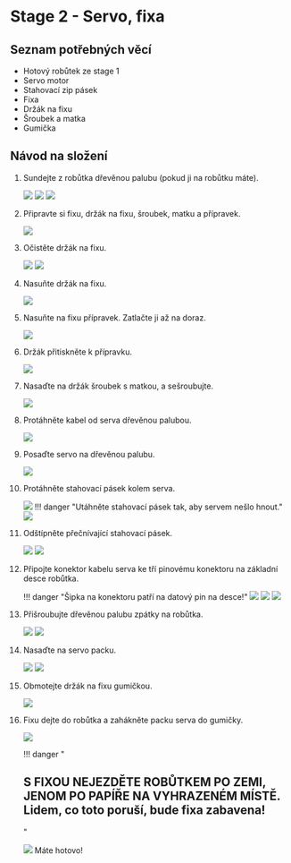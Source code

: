 # Stage 2 - Servo, fixa

## Seznam potřebných věcí

 - Hotový robůtek ze stage 1
 - Servo motor
 - Stahovací zip pásek
 - Fixa
 - Držák na fixu
 - Šroubek a matka
 - Gumička

## Návod na složení

1. Sundejte z robůtka dřevěnou palubu (pokud ji na robůtku máte).

    ![](assets/IMG-step12c.jpeg)
    ![](assets/IMG-step12b.jpeg)
    ![](assets/IMG-step12a.jpeg)

2. Připravte si fixu, držák na fixu, šroubek, matku a přípravek.

    ![](assets/IMG-stage2-step1.jpeg)

3. Očistěte držák na fixu.

    ![](assets/IMG-stage2-step2a.jpeg)
    ![](assets/IMG-stage2-step2b.jpeg)

4. Nasuňte držák na fixu.

    ![](assets/IMG-stage2-step3mod.png)

5. Nasuňte na fixu přípravek. Zatlačte ji až na doraz.

    ![](assets/IMG-stage2-step4mod.png)

6. Držák přitiskněte k přípravku.

    ![](assets/IMG-stage2-step5mod.png)

7. Nasaďte na držák šroubek s matkou, a sešroubujte.

    ![](assets/IMG-stage2-step6mod.png)

8. Protáhněte kabel od serva dřevěnou palubou.

    ![](assets/IMG-stage2-step7.jpeg)

9. Posaďte servo na dřevěnou palubu.

    ![](assets/IMG-stage2-step8.jpeg)

10. Protáhněte stahovací pásek kolem serva.

    ![](assets/IMG-stage2-step9a.jpeg)
    !!! danger "Utáhněte stahovací pásek tak, aby servem nešlo hnout."
    ![](assets/IMG-stage2-step9b.jpeg)

11. Odštípněte přečnívající stahovací pásek.

    ![](assets/IMG-stage2-step10a.jpeg)
    ![](assets/IMG-stage2-step10b.jpeg)

12. Připojte konektor kabelu serva ke tří pinovému konektoru na základní desce robůtka.

    !!! danger "Šipka na konektoru patří na datový pin na desce!"
    ![](assets/IMG-stage2-step11a.jpeg)
    ![](assets/IMG-stage2-step11b.jpeg)
    ![](assets/IMG-stage2-step11c.jpeg)

13. Přišroubujte dřevěnou palubu zpátky na robůtka.

    ![](assets/IMG-stage2-step12a.jpeg)
    ![](assets/IMG-stage2-step12b.jpeg)

14. Nasaďte na servo packu.

    ![](assets/IMG-stage2-step13a.jpeg)
    ![](assets/IMG-stage2-step13b.jpeg)

15. Obmotejte držák na fixu gumičkou.

    ![](assets/IMG-stage2-step14a.jpeg)

16. Fixu dejte do robůtka a zahákněte packu serva do gumičky.

    ![](assets/IMG-stage2-step14b.jpeg)

    !!! danger "<h2><b>S FIXOU NEJEZDĚTE ROBŮTKEM PO ZEMI, JENOM PO PAPÍŘE NA VYHRAZENÉM MÍSTĚ.</b><br>Lidem, co toto poruší, bude fixa zabavena!</h2>"

    ![](assets/IMG-stage2-final.JPG)
    Máte hotovo!
